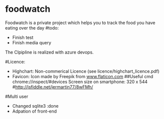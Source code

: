 # foodwatch
Foodwatch is a private project which helps you to track the food you have eating over the day
#todo:
* Finish test
* Finish media query

The CIpipline is realized with azure devops.

#Licence:

- Highchart: Non-commerical Licence (see licence/highchart_licence.pdf)
- Favicon:  Icon made by Freepik from www.flaticon.com
##Useful cmd
chrome://inspect/#devices
Screen size on smartphone: 320 x 544 #http://jsfiddle.net/jermartin77/8wFMh/


#Multi user
* Changed sqlite3 :done
* Adpation of front-end
